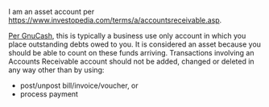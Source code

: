 I am an asset account per <https://www.investopedia.com/terms/a/accountsreceivable.asp>.

[Per GnuCash](https://www.gnucash.org/docs/v4/C/gnucash-guide/chapter_accts.html), this is typically a business use only account in which you place outstanding debts owed to you. It is considered an asset because you should be able to count on these funds arriving. Transactions involving an Accounts Receivable account should not be added, changed or deleted in any way other than by using:
- post/unpost bill/invoice/voucher, or 
- process payment
